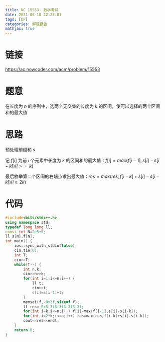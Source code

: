 ```yaml
---
title: NC 15553. 数学考试
date: 2021-06-10 22:25:01
tags: [DP]
categories: 解题报告
mathjax: true
---
```


# 链接

<https://ac.nowcoder.com/acm/problem/15553>

# 题意

在长度为 $n$ 的序列中，选两个无交集的长度为 $k$ 的区间，使可以选择的两个区间和的最大值

<!--more-->

# 思路

预处理前缀和 $s$

记 $f[i]$ 为前 $i$ 个元素中长度为 $k$ 的区间和的最大值：$f[i]=max(f[i-1],s[i]-s[i-k])(i>=k)$

最后枚举第二个区间的右端点求出最大值：$res=max(res,f[i-k]+s[i]-s[i-k])(i \ge 2k)$

# 代码

```cpp
#include<bits/stdc++.h>
using namespace std;
typedef long long ll;
const int N=2e5+5;
ll s[N],f[N];
int main() {
    ios::sync_with_stdio(false);
    cin.tie(0);
    int T;
    cin>>T;
    while(T--) {
        int n,k;
        cin>>n>>k;
        for(int i=1;i<=n;i++) {
            ll t;
            cin>>t;
            s[i]=s[i-1]+t;
        }
        memset(f,-0x3f,sizeof f);
        ll res=-0x3f3f3f3f3f3f3f3f;
        for(int i=k;i<=n;i++) f[i]=max(f[i-1],s[i]-s[i-k]);
        for(int i=2*k;i<=n;i++) res=max(res,f[i-k]+s[i]-s[i-k]);
        cout<<res<<endl;
    }
    return 0;
}
```